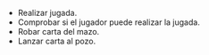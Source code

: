  - Realizar jugada. 
 - Comprobar si el jugador puede realizar la jugada.
 - Robar carta del mazo.
 - Lanzar carta al pozo.